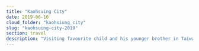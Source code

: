 ```yaml
---
title: "Kaohsuing City"
date: 2019-06-16
cloud_folder: "kaohsiung_city"
slug: "kaohsuing-city-2019"
section: travel
description: "Visiting favourite child and his younger brother in Taiwan"
---
```

